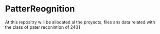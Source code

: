 # PatterReognition
At this repositry will be allocated al the proyects, files ans data related with  the class of  pater reconintion of 2401
